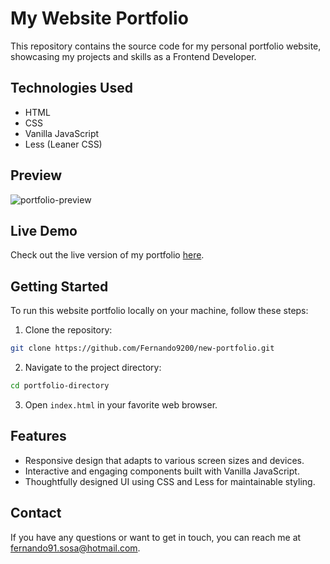 # My Website Portfolio

This repository contains the source code for my personal portfolio website, showcasing my projects and skills as a Frontend Developer.

## Technologies Used

- HTML
- CSS
- Vanilla JavaScript
- Less (Leaner CSS)

## Preview

![portfolio-preview](https://github.com/Fernando9200/New-Portfolio/assets/91075845/944fbe08-5f65-4fcc-a3a5-5493556d04bd)

## Live Demo

Check out the live version of my portfolio [here](https://fernando-carretto.netlify.app/).

## Getting Started

To run this website portfolio locally on your machine, follow these steps:

1. Clone the repository:

```bash
git clone https://github.com/Fernando9200/new-portfolio.git
```

2. Navigate to the project directory:
```bash
cd portfolio-directory
```
3. Open `index.html` in your favorite web browser.

## Features

- Responsive design that adapts to various screen sizes and devices.
- Interactive and engaging components built with Vanilla JavaScript.
- Thoughtfully designed UI using CSS and Less for maintainable styling.

## Contact

If you have any questions or want to get in touch, you can reach me at fernando91.sosa@hotmail.com.
